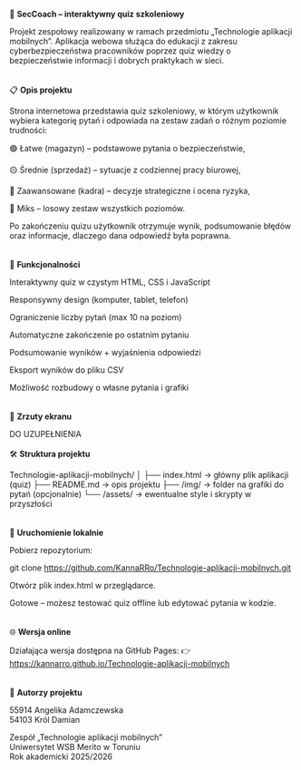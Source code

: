 🧠 **SecCoach – interaktywny quiz szkoleniowy**

Projekt zespołowy realizowany w ramach przedmiotu „Technologie aplikacji mobilnych”.
Aplikacja webowa służąca do edukacji z zakresu cyberbezpieczeństwa pracowników poprzez quiz wiedzy o bezpieczeństwie informacji i dobrych praktykach w sieci.  
<br> 
<br>
📋 **Opis projektu**

Strona internetowa przedstawia quiz szkoleniowy, w którym użytkownik wybiera kategorię pytań i odpowiada na zestaw zadań o różnym poziomie trudności:

🟢 Łatwe (magazyn) – podstawowe pytania o bezpieczeństwie,

🟡 Średnie (sprzedaż) – sytuacje z codziennej pracy biurowej,

🔴 Zaawansowane (kadra) – decyzje strategiczne i ocena ryzyka,

🔄 Miks – losowy zestaw wszystkich poziomów.

Po zakończeniu quizu użytkownik otrzymuje wynik, podsumowanie błędów oraz informacje, dlaczego dana odpowiedź była poprawna. 
<br>  
<br>
🧩 **Funkcjonalności**

Interaktywny quiz w czystym HTML, CSS i JavaScript

Responsywny design (komputer, tablet, telefon)

Ograniczenie liczby pytań (max 10 na poziom)

Automatyczne zakończenie po ostatnim pytaniu

Podsumowanie wyników + wyjaśnienia odpowiedzi

Eksport wyników do pliku CSV

Możliwość rozbudowy o własne pytania i grafiki
<br>  
<br>
📸 **Zrzuty ekranu**

  DO UZUPEŁNIENIA
<br>
<br>
🛠️ **Struktura projektu**  

Technologie-aplikacji-mobilnych/
│
├── index.html       → główny plik aplikacji (quiz)
├── README.md        → opis projektu
├── /img/            → folder na grafiki do pytań (opcjonalnie)
└── /assets/         → ewentualne style i skrypty w przyszłości
<br>  
<br>
🚀 **Uruchomienie lokalnie**

Pobierz repozytorium:

git clone https://github.com/KannaRRo/Technologie-aplikacji-mobilnych.git


Otwórz plik index.html w przeglądarce.

Gotowe – możesz testować quiz offline lub edytować pytania w kodzie.
<br>  
<br>
🌐 **Wersja online**

Działająca wersja dostępna na GitHub Pages:
👉 https://kannarro.github.io/Technologie-aplikacji-mobilnych
<br>  
<br>
👥 **Autorzy projektu**  

55914 Angelika Adamczewska  
54103 Król Damian  

Zespół „Technologie aplikacji mobilnych”  
Uniwersytet WSB Merito w Toruniu  
Rok akademicki 2025/2026
